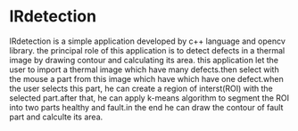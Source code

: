 # IRdetection
IRdetection is a simple application developed by c++ language and opencv library.
the principal role of this application is to detect defects in a thermal image by drawing contour and calculating its area.
this application let the user to import a thermal image which have many defects.then select with the mouse a part from this image which have 
which have one defect.when the user selects this part, he can create a region of interst(ROI) with the selected part.after that,
he can apply k-means algorithm to segment the ROI into two parts healthy and fault.in the end he can draw the contour of fault
part and calculte its area.
